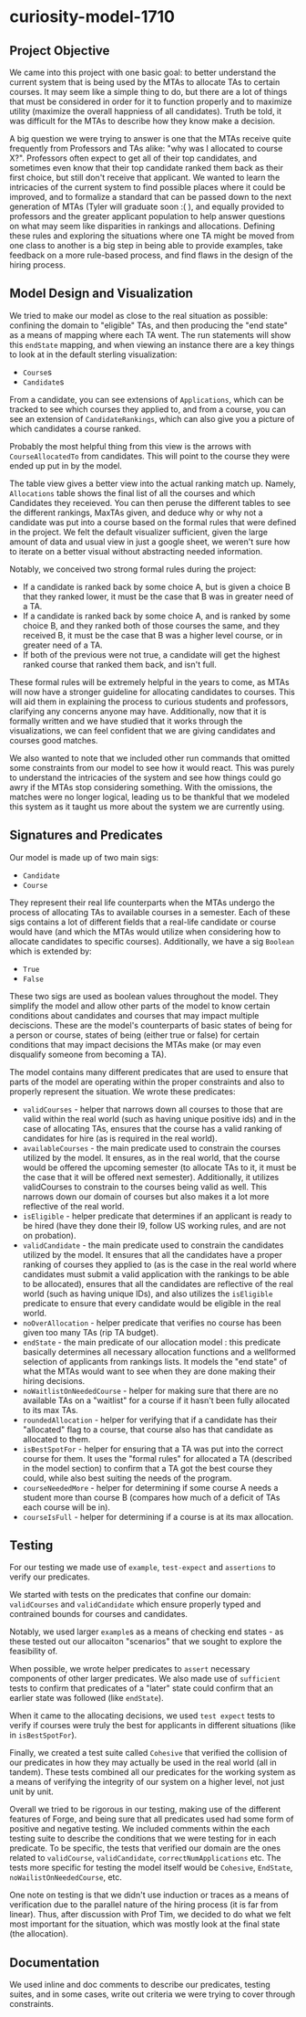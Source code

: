 # curiosity-model-1710

## Project Objective
We came into this project with one basic goal: to better understand the current system that is being used by the MTAs to allocate TAs to certain courses. It may seem like a simple thing to do, but there are a lot of things that must be considered in order for it to function properly and to maximize utility (maximize the overall happniess of all candidates). Truth be told, it was difficult for the MTAs to describe how they know make a decision.

A big question we were trying to answer is one that the MTAs receive quite frequently from Professors and TAs alike: "why was I allocated to course X?". Professors often expect to get all of their top candidates, and sometimes even know that their top candidate ranked them back as their first choice, but still don't receive that applicant. We wanted to learn the intricacies of the current system to find possible places where it could be improved, and to formalize a standard that can be passed down to the next generation of MTAs (Tyler will graduate soon :(   ), and equally provided to professors and the greater applicant population to help answer questions on what may seem like disparities in rankings and allocations. Defining these rules and exploring the situations where one TA might be moved from one class to another is a big step in being able to provide examples, take feedback on a more rule-based process, and find flaws in the design of the hiring process.

## Model Design and Visualization

We tried to make our model as close to the real situation as possible: confining the domain to "eligible" TAs, and then producing the "end state" as a means of mapping where each TA went. The run statements will show this `endState` mapping, and when viewing an instance there are a key things to look at in the default sterling visualization:
- `Course`s
- `Candidate`s

From a candidate, you can see extensions of `Applications`, which can be tracked to see which courses they applied to, and from a course, you can see an extension of `CandidateRankings`, which can also give you a picture of which candidates a course ranked.

Probably the most helpful thing from this view is the arrows with `CourseAllocatedTo` from candidates. This will point to the course they were ended up put in by the model.

The table view gives a better view into the actual ranking match up. Namely, `Allocations` table shows the final list of all the courses and which Candidates they receieved. You can then peruse the different tables to see the different rankings, MaxTAs given, and deduce why or why not a candidate was put into a course based on the formal rules that were defined in the project. We felt the default visualizer sufficient, given the large amount of data and usual view in just a google sheet, we weren't sure how to iterate on a better visual without abstracting needed information.

Notably, we conceived two strong formal rules during the project:

- If a candidate is ranked back by some choice A, but is given a choice B that they ranked lower, it must be the case that B was in greater need of a TA.
- If a candidate is ranked back by some choice A, and is ranked by some choice B, and they ranked both of those courses the same, and they received B, it must be the case that B was a higher level course, or in greater need of a TA.
- If both of the previous were not true, a candidate will get the highest ranked course that ranked them back, and isn't full.

These formal rules will be extremely helpful in the years to come, as MTAs will now have a stronger guideline for allocating candidates to courses. This will aid them in explaining the process to curious students and professors, clarifying any concerns anyone may have. Additionally, now that it is formally written and we have studied that it works through the visualizations, we can feel confident that we are giving candidates and courses good matches.

We also wanted to note that we included other run commands that omitted some constraints from our model to see how it would react. This was purely to understand the intricacies of the system and see how things could go awry if the MTAs stop considering something. With the omissions, the matches were no longer logical, leading us to be thankful that we modeled this system as it taught us more about the system we are currently using. 

## Signatures and Predicates

Our model is made up of two main sigs: 

- `Candidate` 
- `Course`

They represent their real life counterparts when the MTAs undergo the process of allocating TAs to available courses in a semester. Each of these sigs contains a lot of different fields that a real-life candidate or course would have (and which the MTAs would utilize when considering how to allocate candidates to specific courses). Additionally, we have a sig `Boolean` which is extended by:

- `True`
- `False`

These two sigs are used as boolean values throughout the model. They simplify the model and allow other parts of the model to know certain conditions about candidates and courses that may impact multiple deciscions. These are the model's counterparts of basic states of being for a person or course, states of being (either true or false) for certain conditions that may impact decisions the MTAs make (or may even disqualify someone from becoming a TA).

The model contains many different predicates that are used to ensure that parts of the model are operating within the proper constraints and also to properly represent the situation. We wrote these predicates:

- `validCourses` - helper that narrows down all courses to those that are valid within the real world (such as having unique positive ids) and in the case of allocating TAs, ensures that the course has a valid ranking of candidates for hire (as is required in the real world).
- `availableCourses` - the main predicate used to constrain the courses utilized by the model. It ensures, as in the real world, that the course would be offered the upcoming semester (to allocate TAs to it, it must be the case that it will be offered next semester). Additionally, it utilizes validCourses to constrain to the courses being valid as well. This narrows down our domain of courses but also makes it a lot more reflective of the real world.
- `isEligible` - helper predicate that determines if an applicant is ready to be hired (have they done their I9, follow US working rules, and are not on probation).
- `validCandidate` - the main predicate used to constrain the candidates utilized by the model. It ensures that all the candidates have a proper ranking of courses they applied to (as is the case in the real world where candidates must submit a valid application with the rankings to be able to be allocated), ensures that all the candidates are reflective of the real world (such as having unique IDs), and also utilizes the `isEligible` predicate to ensure that every candidate would be eligible in the real world.
- `noOverAllocation` - helper predicate that verifies no course has been given too many TAs (rip TA budget).
- `endState` - the main predicate of our allocation model : this predicate basically determines all necessary allocation functions and a wellformed selection of applicants from rankings lists. It models the "end state" of what the MTAs would want to see when they are done making their hiring decisions.
- `noWaitlistOnNeededCourse` - helper for making sure that there are no available TAs on a "waitlist" for a course if it hasn't been fully allocated to its max TAs.
- `roundedAllocation` - helper for verifying that if a candidate has their "allocated" flag to a course, that course also has that candidate as allocated to them.
- `isBestSpotFor` - helper for ensuring that a TA was put into the correct course for them. It uses the "formal rules" for allocated a TA (described in the model section) to confirm that a TA got the best course they could, while also best suiting the needs of the program.
- `courseNeededMore` - helper for determining if some course A needs a student more than course B (compares how much of a deficit of TAs each course will be in).
- `courseIsFull` - helper for determining if a course is at its max allocation.



## Testing
For our testing we made use of `example`, `test-expect` and `assertions` to verify our predicates. 

We started with tests on the predicates that confine our domain: `validCourses` and `validCandidate` which ensure properly typed and contrained bounds for courses and candidates.

Notably, we used larger `example`s as a means of checking end states - as these tested out our allocaiton "scenarios" that we sought to explore the feasibility of.

When possible, we wrote helper predicates to `assert` necessary components of other larger predicates. We also made use of `sufficient` tests to confirm that predicates of a "later" state could confirm that an earlier state was followed (like `endState`).

When it came to the allocating decisions, we used `test expect` tests to verify if courses were truly the best for applicants in different situations (like in `isBestSpotFor`).

Finally, we created a test suite called `Cohesive` that verified the collision of our predicates in how they may actually be used in the real world (all in tandem). These tests combined all our predicates for the working system as a means of verifying the integrity of our system on a higher level, not just unit by unit.


Overall we tried to be rigorous in our testing, making use of the different features of Forge, and being sure that all predicates used had some form of positive and negative testing. We included comments within the each testing suite to describe the conditions that we were testing for in each predicate. To be specific, the tests that verified our domain are the ones related to `validCourse`, `validCandidate`, `correctNumApplications` etc. The tests more specific for testing the model itself would be `Cohesive`, `EndState`, `noWailistOnNeededCourse`, etc.

One note on testing is that we didn't use induction or traces as a means of verification due to the parallel nature of the hiring process (it is far from linear). Thus, after discussion with Prof Tim, we decided to do what we felt most important for the situation, which was mostly look at the final state (the allocation).

## Documentation

We used inline and doc comments to describe our predicates, testing suites, and in some cases, write out criteria we were trying to cover through constraints.